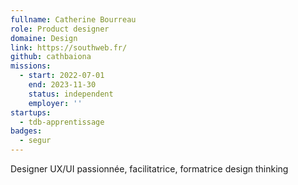 ```yaml
---
fullname: Catherine Bourreau
role: Product designer
domaine: Design
link: https://southweb.fr/
github: cathbaiona
missions:
  - start: 2022-07-01
    end: 2023-11-30
    status: independent
    employer: ''
startups:
  - tdb-apprentissage
badges:
  - segur
---
```

Designer UX/UI passionnée, facilitatrice, formatrice design thinking

